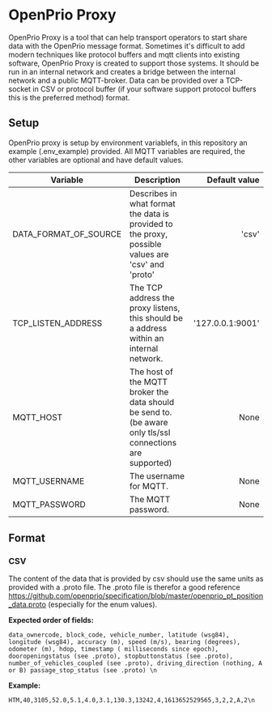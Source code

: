 # OpenPrio Proxy

OpenPrio Proxy is a tool that can help transport operators to start share data with the OpenPrio message format. Sometimes it's difficult to add modern techniques like protocol buffers and mqtt clients into existing software, OpenPrio Proxy is created to support those systems. It should be run in an internal network and creates a bridge between the internal network and a public MQTT-broker. Data can be provided over a TCP-socket in CSV or protocol buffer (if your software support protocol buffers this is the preferred method) format.

## Setup
OpenPrio proxy is setup by environment variablefs, in this repository an example (.env_example) provided. All MQTT variables are required, the other variables are optional and have default values. 

| Variable               | Description                                                                                                    | Default value     |
| -----------------------| -------------------------------------------------------------------------------------------------------------- | -----------------:|
| DATA_FORMAT_OF_SOURCE  | Describes in what format the data is provided to the proxy, possible values are 'csv' and 'proto'              | 'csv'             |
| TCP_LISTEN_ADDRESS     | The TCP address the proxy listens, this should be a address within an internal network.                        | '127.0.0.1:9001'  |
| MQTT_HOST              | The host of the MQTT broker the data should be send to. (be aware only tls/ssl connections are supported)      |  None             |
| MQTT_USERNAME          | The username for MQTT.                                                                                         |  None             |
| MQTT_PASSWORD          | The MQTT password.                                                                                             |  None             |

## Format

### CSV

The content of the data that is provided by csv should use the same units as provided with a .proto file. The .proto file is therefor a good reference https://github.com/openprio/specification/blob/master/openprio_pt_position_data.proto (especially for the enum values).

**Expected order of fields:**
```csv
data_ownercode, block_code, vehicle_number, latitude (wsg84), longitude (wsg84), accuracy (m), speed (m/s), bearing (degrees), odometer (m), hdop, timestamp ( milliseconds since epoch), dooropeningstatus (see .proto), stopbuttonstatus (see .proto), number_of_vehicles_coupled (see .proto), driving_direction (nothing, A or B) passage_stop_status (see .proto) \n
```
**Example:**
```csv
HTM,40,3105,52.0,5.1,4.0,3.1,130.3,13242,4,1613652529565,3,2,2,A,2\n
```
